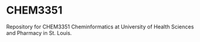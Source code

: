 # CHEM3351
Repository for CHEM3351 Cheminformatics at University of Health Sciences and Pharmacy in St. Louis.
